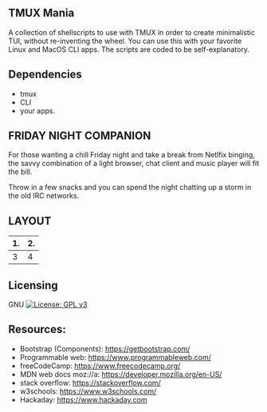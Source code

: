  
              
## TMUX Mania

A collection of shellscripts to use with TMUX in order to create minimalistic TUI, without re-inventing the wheel. You can use this with your favorite Linux and MacOS CLI apps. The scripts are coded to be self-explanatory. 
 
## Dependencies

* tmux 
* CLI                  
* your apps.  
                    

FRIDAY NIGHT COMPANION
---------------

For those wanting a chill Friday night and take a break from Netlfix binging, the savvy combination of a light browser, chat client and music player will fit the bill.

Throw in a few snacks and you can spend the night chatting up a storm in the old IRC networks.


LAYOUT
-------

|  1.             | 2.      |
|-|-|
| 3  | 4 |



       
## Licensing

GNU [![License: GPL v3](https://img.shields.io/badge/License-GPLv3-blue.svg)](https://www.gnu.org/licenses/gpl-3.0) 
                    
## Resources:


* Bootstrap (Components):  https://getbootstrap.com/
* Programmable web: https://www.programmableweb.com/
* freeCodeCamp: https://www.freecodecamp.org/
* MDN web docs moz://a: https://developer.mozilla.org/en-US/
* stack overflow: https://stackoverflow.com/
* w3schools: https://www.w3schools.com/
* Hackaday: https://www.hackaday.com
 
